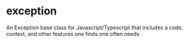 # exception
An Exception base class for Javascript/Typescript that includes a code, context, and other features one finds one often needs
